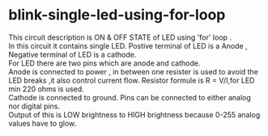 # blink-single-led-using-for-loop
This circuit description is ON & OFF STATE of LED using 'for' loop .  
In this circuit it contains single LED. 
Postive terminal of LED is a Anode , Negative terminal of LED is a cathode.  
For LED there are two pins which are anode and cathode.  
Anode is connected to power , in between one resister is used to avoid the LED breaks ,it also control current flow. 
Resistor formule is R = V/I,for LED min 220 ohms is used.  
Cathode is connected to ground. 
Pins can be connected to either analog nor digital pins.  
Output of this is LOW brightness to HIGH brightness because 0-255 analog values have to glow.
